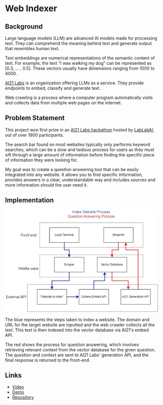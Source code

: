 # Web Indexer

##  Background

Large language models (LLM) are advanced AI models made for processing text. They can comprehend the meaning behind text and generate output that resembles human text.

Text embeddings are numerical representations of the semantic content of text. For example, the text "I was walking my dog" can be represented as [0.3, ... , 0.5]. These vectors usually have dimensions ranging from 1000 to 4000.

[AI21 Labs](https://www.ai21.com/) is an organization offering LLMs as a service. They provide endpoints to embed, classify and generate text.

Web crawling is a process where a computer program automatically visits and collects data from multiple web pages on the internet.

##  Problem Statement

This project won first prize in an [AI21 Labs hackathon](https://lablab.ai/event/ai21-labs-hackathon) hosted by [LabLabAI](https://lablab.ai/), out of over 1900 participants.

The search bar found on most websites typically only performs keyword searches, which can be a slow and tedious process for users as they must sift through a large amount of information before finding the specific piece of information they were looking for.

My goal was to create a question answering tool that can be easily integrated into any website. It allows you to find specific information, provides answers in a clear, understandable way and includes sources and more information should the user need it.

##  Implementation

![Implementation](diagram.jpg)

The blue represents the steps taken to index a website. The domain and URL for the target website are inputted and the web crawler collects all the text. This text is then indexed into the vector database via AI21's embed API.

The red shows the process for question answering, which involves retrieving relevant context from the vector database for the given question. The question and context are sent to AI21 Labs' generation API, and the final response is returned to the front-end.

##  Links

- [Video](https://lablab.ai/event/ai21-labs-hackathon/olympia/webindexer)
- [Demo](https://kael558-webindexer-app-do3nd1.streamlit.app/)
- [Repository](https://github.com/kael558/WebIndexer)
